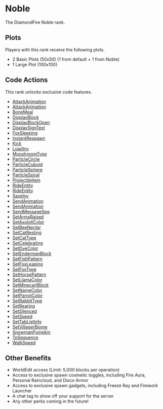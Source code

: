 # Noble

The DiamondFire Noble rank.

## Plots
Players with this rank receive the following plots.

- 2 Basic Plots (50x50) (1 from default + 1 from Noble)
- 1 Large Plot (100x100)

## Code Actions
This rank unlocks exclusive code features.

- [AttackAnimation](CodeBlocks/AttackAnimation.md)
- [AttackAnimation](CodeBlocks/AttackAnimation.md)
- [BoneMeal](CodeBlocks/BoneMeal.md)
- [DisplayBlock](CodeBlocks/DisplayBlock.md)
- [DisplayBlockOpen](CodeBlocks/DisplayBlockOpen.md)
- [DisplaySignText](CodeBlocks/DisplaySignText.md)
- [FoxSleeping](CodeBlocks/FoxSleeping.md)
- [InstantRespawn](CodeBlocks/InstantRespawn.md)
- [Kick](CodeBlocks/Kick.md)
- [LoadInv](CodeBlocks/LoadInv.md)
- [MooshroomType](CodeBlocks/MooshroomType.md)
- [ParticleCircle](CodeBlocks/ParticleCircle.md)
- [ParticleCuboid](CodeBlocks/ParticleCuboid.md)
- [ParticleSphere](CodeBlocks/ParticleSphere.md)
- [ParticleSpiral](CodeBlocks/ParticleSpiral.md)
- [ProjectileItem](CodeBlocks/ProjectileItem.md)
- [RideEntity](CodeBlocks/RideEntity.md)
- [RideEntity](CodeBlocks/RideEntity.md)
- [SaveInv](CodeBlocks/SaveInv.md)
- [SendAnimation](CodeBlocks/SendAnimation.md)
- [SendAnimation](CodeBlocks/SendAnimation.md)
- [SendMessageSeq](CodeBlocks/SendMessageSeq.md)
- [SetArmsRaised](CodeBlocks/SetArmsRaised.md)
- [SetAxolotlColor](CodeBlocks/SetAxolotlColor.md)
- [SetBeeNectar](CodeBlocks/SetBeeNectar.md)
- [SetCatResting](CodeBlocks/SetCatResting.md)
- [SetCatType](CodeBlocks/SetCatType.md)
- [SetCelebrating](CodeBlocks/SetCelebrating.md)
- [SetDyeColor](CodeBlocks/SetDyeColor.md)
- [SetEndermanBlock](CodeBlocks/SetEndermanBlock.md)
- [SetFishPattern](CodeBlocks/SetFishPattern.md)
- [SetFoxLeaping](CodeBlocks/SetFoxLeaping.md)
- [SetFoxType](CodeBlocks/SetFoxType.md)
- [SetHorsePattern](CodeBlocks/SetHorsePattern.md)
- [SetLlamaColor](CodeBlocks/SetLlamaColor.md)
- [SetMinecartBlock](CodeBlocks/SetMinecartBlock.md)
- [SetNameColor](CodeBlocks/SetNameColor.md)
- [SetParrotColor](CodeBlocks/SetParrotColor.md)
- [SetRabbitType](CodeBlocks/SetRabbitType.md)
- [SetRearing](CodeBlocks/SetRearing.md)
- [SetSilenced](CodeBlocks/SetSilenced.md)
- [SetSpeed](CodeBlocks/SetSpeed.md)
- [SetTabListInfo](CodeBlocks/SetTabListInfo.md)
- [SetVillagerBiome](CodeBlocks/SetVillagerBiome.md)
- [SnowmanPumpkin](CodeBlocks/SnowmanPumpkin.md)
- [TpSequence](CodeBlocks/TpSequence.md)
- [WalkSpeed](CodeBlocks/WalkSpeed.md)

## Other Benefits

- WorldEdit access (Limit: 5,000 blocks per operation)
- Access to exclusive spawn cosmetic toggles, including Fire Aura, Personal Raincloud, and Disco Armor
- Access to exclusive spawn gadgets, including Freeze Ray and Firework Launcher
- A chat tag to show off your support for the server
- Any other perks coming in the future!
